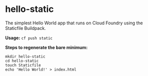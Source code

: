 # hello-static

The simplest Hello World app that runs on Cloud Foundry using the Staticfile Buildpack.

**Usage:** `cf push static`

**Steps to regenerate the bare minimum:**
```
mkdir hello-static
cd hello-static
touch Staticfile
echo 'Hello World!' > index.html
```
